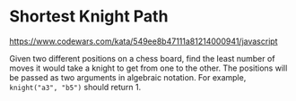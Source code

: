 # Shortest Knight Path

https://www.codewars.com/kata/549ee8b47111a81214000941/javascript

Given two different positions on a chess board, find the least number of moves it would take a knight to get from one to the other. The positions will be passed as two arguments in algebraic notation. For example, `knight("a3", "b5")` should return 1.
